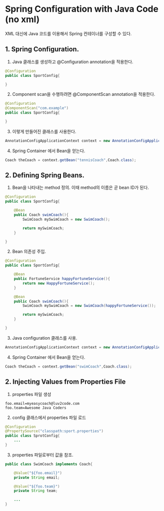 # Spring Configuration with Java Code (no xml)

XML 대신에 Java 코드를 이용해서 Spring 컨테이너를 구성할 수 있다.

## 1. Spring Configuration.

1. Java 클래스를 생성하고 @Configuration annotation을 적용한다.

```java
@Configuration
public class SportConfig{

}
```

2. Component scan을 수행하려면 @ComponentScan annotation을 적용한다.

```java
@Configuration
@ComponentScan("com.example")
public class SportConfig{

}
```

3. 이렇게 만들어진 클래스를 사용한다.

```java
AnnotationConfigApplicationContext context = new AnnotationConfigApplicationContext(SportConfig.class);
```

4. Spring Container 에서 Bean을 얻는다.

```java
Coach theCoach = context.getBean("tennisCoach",Coach.class);
```

## 2. Defining Spring Beans.

1. Bean을 나타내는 method 정의. 이때 method의 이름은 곧 bean ID가 된다.

```java
@Configuration
public class SportConfig{

    @Bean
    public Coach swimCoach(){
        SwimCoach mySwimCoach = new SwimCoach();

        return mySwimCoach;
    }

}
```

2. Bean 의존성 주입.

```java
@Configuration
public class SportConfig{

    @Bean
    public FortuneService happyFortuneService(){
        return new HappyFortuneService();
    }

    @Bean
    public Coach swimCoach(){
        SwimCoach mySwimCoach = new SwimCoach(happyFortuneService());

        return mySwimCoach;
    }

}
```

3. Java configuration 클래스를 사용.

```java
AnnotationConfigApplicationContext context = new AnnotationConfigApplicationContext(SportConfig.class);
```

4. Spring Container 에서 Bean을 얻는다.

```java
Coach theCoach = context.getBean("swimCoach",Coach.class);
```

## 2. Injecting Values from Properties File

1. properties 파일 생성

```properties
foo.email=myeasycoach@luv2code.com
foo.team=Awesome Java Coders
```

2. config 클래스에서 properties 파일 로드

```java
@Configuration
@PropertySource("classpath:sport.properties")
public class SprotConfig{
    ...
}
```

3. properties 파일로부터 값을 참조.

```java
public class SwimCoach implements Coach{

    @Value("${foo.email}")
    private String email;

    @Value("${foo.team}")
    private String team;

    ...
}
```
